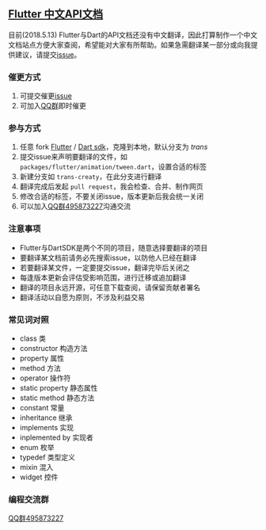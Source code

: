 ## [Flutter 中文API文档](https://docs.flutter.kim)

目前(2018.5.13) Flutter与Dart的API文档还没有中文翻译，因此打算制作一个中文文档站点方便大家查阅，希望能对大家有所帮助。如果急需翻译某一部分或向我提供建议，请提交[issue](https://github.com/creatint/flutter/issues/new)。

### 催更方式
1. 可提交催更[issue](https://github.com/creatint/flutter/issues/new)
2. 可加入[QQ群](//shang.qq.com/wpa/qunwpa?idkey=b34e5d3956950dc053efdd7aef63ef75151c01cfff48a951c8fc53d6349b454a)即时催更

### 参与方式
1. 任意 fork [Flutter](https://github.com/creatint/flutter) / [Dart sdk](https://github.com/creatint/dart-lib)，克隆到本地，默认分支为 *trans*
2. 提交issue来声明要翻译的文件，如 `packages/flutter/animation/tween.dart`，设置合适的标签
2. 新建分支如 `trans-creaty`，在此分支进行翻译
3. 翻译完成后发起 `pull request`，我会检查、合并、制作网页
4. 修改合适的标签，不要关闭issue，版本更新后我会统一关闭
4. 可以加入[QQ群495873227](//shang.qq.com/wpa/qunwpa?idkey=b34e5d3956950dc053efdd7aef63ef75151c01cfff48a951c8fc53d6349b454a)沟通交流

### 注意事项
 - Flutter与DartSDK是两个不同的项目，随意选择要翻译的项目
 - 要翻译某文档前请务必先搜索issue，以防他人已经在翻译
 - 若要翻译某文件，一定要提交issue，翻译完毕后关闭之
 - 每逢版本更新会评估受影响范围，进行迁移或追加翻译
 - 翻译的项目永远开源，可任意下载查阅，请保留贡献者署名
 - 翻译活动以自愿为原则，不涉及利益交易

### 常见词对照
 - class 类
 - constructor 构造方法
 - property 属性
 - method 方法
 - operator 操作符
 - static property 静态属性
 - static method 静态方法
 - constant 常量
 - inheritance 继承
 - implements 实现
 - inplemented by 实现者
 - enum 枚举
 - typedef 类型定义
 - mixin 混入
 - widget 控件

### 编程交流群
[QQ群495873227](//shang.qq.com/wpa/qunwpa?idkey=b34e5d3956950dc053efdd7aef63ef75151c01cfff48a951c8fc53d6349b454a)

